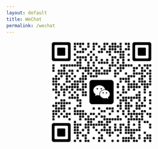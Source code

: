 ```yaml
---
layout: default
title: WeChat
permalink: /wechat
---
```


<div style="text-align: center; margin: auto; width: 17rem;" markdown="1">

<img src="/assets/img/qr_code.jpg" alt="QR Code">

</div>
